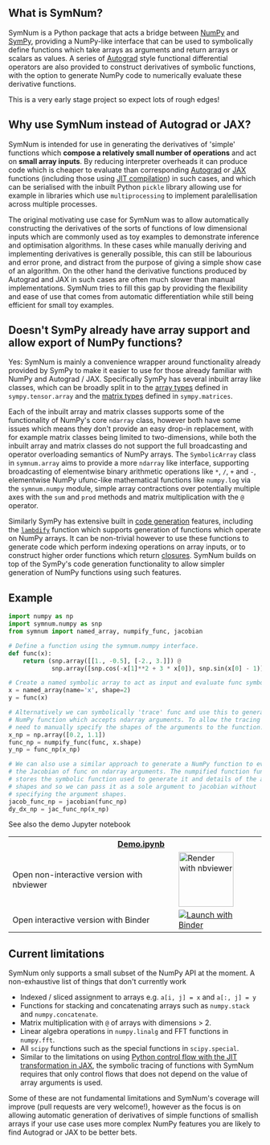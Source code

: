 ## What is SymNum?

SymNum is a Python package that acts a bridge between
[NumPy](https://numpy.org/) and [SymPy](https://www.sympy.org/), providing a
NumPy-like interface that can  be used to symbolically define functions which
take arrays as arguments and  return arrays or scalars as values. A series of
[Autograd](https://github.com/HIPS/autograd) style functional differential
operators are also provided to construct derivatives of symbolic functions,
with the option to generate NumPy code to numerically evaluate these derivative
functions.

This is a very early stage project so expect lots of rough edges!

## Why use SymNum instead of Autograd or JAX?

SymNum is intended for use in generating the derivatives of 'simple' functions
which **compose a relatively small number of operations** and act on **small
array inputs**. By reducing interpreter overheads it can produce code which is
cheaper to evaluate than corresponding
[Autograd](https://github.com/HIPS/autograd)  or
[JAX](https://github.com/google/jax) functions (including those using  [JIT
compilation](https://jax.readthedocs.io/en/latest/notebooks/quickstart.html#Using-jit-to-speed-up-functions))
in such cases, and which can be serialised with the inbuilt Python `pickle`
library allowing use for example in libraries which use `multiprocessing` to
implement paralellisation across multiple processes.

The original motivating use case for SymNum was to allow automatically
constructing the  derivatives of the sorts of functions of low dimensional
inputs which are  commonly used as toy examples to demonstrate inference and
optimisation algorithms. In these cases while manually deriving and
implementing derivatives is generally possible, this can still be labourious
and error prone, and distract from the purpose of giving a simple show case of
an algorithm. On the other hand the derivative functions produced by Autograd
and JAX in such cases are often much slower than manual implementations. SymNum
tries to fill this gap by providing the flexibility and ease of use that comes
from automatic differentiation while still being efficient for small toy
examples.


## Doesn't SymPy already have array support and allow export of NumPy functions?

Yes: SymNum is mainly a convenience wrapper around functionality already
provided by SymPy to make it easier to use for those already familiar with
NumPy  and Autograd / JAX. Specifically SymPy has several inbuilt array like
classes,  which can be broadly split in to the [array
types](https://docs.sympy.org/latest/modules/tensor/array.html) defined  in
`sympy.tensor.array` and the  [matrix
types](https://docs.sympy.org/latest/modules/matrices/matrices.html)  defined
in `sympy.matrices`.

Each of the inbuilt array and matrix classes supports some of the functionality
of NumPy's core `ndarray` class, however both have some issues which means they
don't provide an easy drop-in replacement, with for example matrix classes
being limited to two-dimensions, while both the inbuilt array and matrix
classes do not support the full broadcasting and operator overloading semantics
of NumPy  arrays. The `SymbolicArray` class in `symnum.array` aims to provide a
more `ndarray` like interface, supporting broadcasting of elementwise binary
arithmetic operations like `*`, `/`, `+` and `-`, elementwise NumPy ufunc-like
mathematical functions like `numpy.log` via the `symnum.numpy` module, simple
array contractions over potentially multiple axes with the `sum` and `prod` 
methods and matrix multiplication with the `@` operator.

Similarly SymPy has extensive built in [code generation](https://docs.sympy.org/latest/modules/codegen.html) 
features, including the
[`lambdify`](https://docs.sympy.org/latest/modules/utilities/lambdify.html) 
function which supports generation of functions which operate on
NumPy arrays. It can be non-trivial however to use these functions to generate
code which perform indexing operations on array inputs, or to construct higher
order functions which return [closures](https://en.wikipedia.org/wiki/Closure_(computer_programming)). 
SymNum builds on top of the SymPy's code generation functionality to allow
simpler generation of NumPy functions using such features.


## Example

```Python
import numpy as np
import symnum.numpy as snp
from symnum import named_array, numpify_func, jacobian

# Define a function using the symnum.numpy interface.
def func(x):
    return (snp.array([[1., -0.5], [-2., 3.]]) @ 
            snp.array([snp.cos(-x[1]**2 + 3 * x[0]), snp.sin(x[0] - 1)]))

# Create a named symbolic array to act as input and evaluate func symbolically.
x = named_array(name='x', shape=2)
y = func(x)

# Alternatively we can symbolically 'trace' func and use this to generate a
# NumPy function which accepts ndarray arguments. To allow the tracing we
# need to manually specify the shapes of the arguments to the function.
x_np = np.array([0.2, 1.1])
func_np = numpify_func(func, x.shape)
y_np = func_np(x_np)

# We can also use a similar approach to generate a NumPy function to evaluate
# the Jacobian of func on ndarray arguments. The numpified function func_np 
# stores the symbolic function used to generate it and details of the argument
# shapes and so we can pass it as a sole argument to jacobian without
# specifying the argument shapes.
jacob_func_np = jacobian(func_np)
dy_dx_np = jac_func_np(x_np)
```

See also the demo Jupyter notebook

<table>
  <tr>
    <th colspan="2"><img src='https://raw.githubusercontent.com/jupyter/design/master/logos/Favicon/favicon.svg?sanitize=true' width="15" style="vertical-align:text-bottom; margin-right: 5px;"/> <a href="Demo.ipynb">Demo.ipynb</a></th>
  </tr>
  <tr>
    <td>Open non-interactive version with nbviewer</td>
    <td>
      <a href="https://nbviewer.jupyter.org/github/matt-graham/symnum/blob/master/Demo.ipynb">
        <img src="https://raw.githubusercontent.com/jupyter/design/master/logos/Badges/nbviewer_badge.svg?sanitize=true" width="109" alt="Render with nbviewer"  style="vertical-align:text-bottom" />
      </a>
    </td>
  </tr>
  <tr>
    <td>Open interactive version with Binder</td>
    <td>
      <a href="https://mybinder.org/v2/gh/matt-graham/symnum/master?filepath=Demo.ipynb">
        <img src="https://mybinder.org/badge_logo.svg" alt="Launch with Binder"  style="vertical-align:text-bottom"/>
      </a>
    </td>
  </tr>
</table>

## Current limitations

SymNum only supports a small subset of the NumPy API at the moment. A
non-exhaustive list of things that don't currently work

  * Indexed / sliced assignment to arrays e.g. `a[i, j] = x` and `a[:, j] = y`
  * Functions for stacking and concatenating arrays such as `numpy.stack` and 
    `numpy.concatenate`.
  * Matrix multiplication with `@` of arrays with dimensions > 2.
  * Linear algebra operations in `numpy.linalg` and FFT functions in `numpy.fft`.
  * All `scipy` functions such as the special functions in `scipy.special`.
  * Similar to the limitations on using [Python control flow with the JIT
    transformation in JAX](https://jax.readthedocs.io/en/latest/notebooks/Common_Gotchas_in_JAX.html#%F0%9F%94%AA-Control-Flow),
    the symbolic tracing of functions with SymNum requires that only control
    flows that does not depend on the value of array arguments is used.

Some of these are not fundamental limitations and SymNum's coverage will 
improve (pull requests are very welcome!), however as the focus is on 
allowing automatic generation of derivatives of simple functions of smallish
arrays if your use case uses more complex NumPy features you are likely to 
find Autograd or JAX to be better bets.
